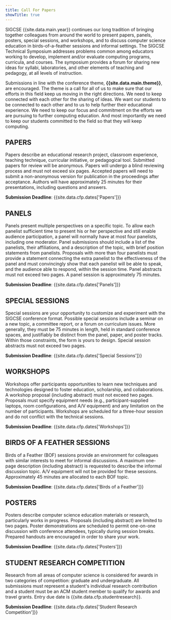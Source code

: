 ```yaml
---
title: Call For Papers
showTitle: true
---
```


SIGCSE {{site.data.main.year}} continues our long tradition of bringing together colleagues from around the world to present papers, panels, posters, special sessions, and workshops, and to discuss computer science education in birds-of-a-feather sessions and informal settings. The SIGCSE Technical Symposium addresses problems common among educators working to develop, implement and/or evaluate computing programs, curricula, and courses. The symposium provides a forum for sharing new ideas for syllabi, laboratories, and other elements of teaching and pedagogy, at all levels of instruction. 

Submissions in line with the conference theme, **{{site.data.main.theme}}**, are encouraged. The theme is a call for all of us to make sure that our efforts in this field keep us moving in the right directions.  We need to keep connected with each other for the sharing of ideas.  We want our students to be connected to each other and to us to help further their educational experience.  We need to keep our focus and commitment on the efforts we are pursuing to further computing education.  And most importantly we need to keep our students committed to the field so that they will keep computing.

## PAPERS 

Papers describe an educational research project, classroom experience, teaching technique, curricular initiative, or pedagogical tool. Submitted papers for review will be anonymous. Papers will undergo a blind reviewing process and must not exceed six pages. Accepted papers will need to submit a non-anonymous version for publication in the proceedings after acceptance.  Authors will have approximately 25 minutes for their presentations, including questions and answers.

<div class="alert alert-warning">
<b>Submission Deadline</b>: {{site.data.cfp.dates['Papers']}}
</div>

## PANELS 

Panels present multiple perspectives on a specific topic. To allow each panelist sufficient time to present his or her perspective and still enable audience participation, a panel will normally have at most four panelists, including one moderator. Panel submissions should include a list of the panelists, their affiliations, and a description of the topic, with brief position statements from panelists. Proposals with more than four panelists must provide a statement connecting the extra panelist to the effectiveness of the panel and must convincingly show that each panelist will be able to speak, and the audience able to respond, within the session time. Panel abstracts must not exceed two pages. A panel session is approximately 75 minutes.


<div class="alert alert-warning">
<b>Submission Deadline</b>: {{site.data.cfp.dates['Panels']}}
</div>

## SPECIAL SESSIONS 

Special sessions are your opportunity to customize and experiment with the SIGCSE conference format. Possible special sessions include a seminar on a new topic, a committee report, or a forum on curriculum issues. More generally, they must be 75 minutes in length, held in standard conference spaces, and justifiably be distinct from the panel, paper, and poster tracks. Within those constraints, the form is yours to design. Special session abstracts must not exceed two pages.


<div class="alert alert-warning">
<b>Submission Deadline</b>: {{site.data.cfp.dates['Special Sessions']}}
</div>

## WORKSHOPS

Workshops offer participants opportunities to learn new techniques and technologies designed to foster education, scholarship, and collaborations.  A workshop proposal (including abstract) must not exceed two pages.  Proposals must specify equipment needs (e.g., participant-supplied laptops, room configurations, and A/V equipment) and any limitation on the number of participants.  Workshops are scheduled for a three-hour session and do not conflict with the technical sessions.


<div class="alert alert-warning">
<b>Submission Deadline</b>: {{site.data.cfp.dates['Workshops']}}
</div>

## BIRDS OF A FEATHER SESSIONS 

Birds of a Feather (BOF) sessions provide an environment for colleagues with similar interests to meet for informal discussions. A maximum one-page description (including abstract) is requested to describe the informal discussion topic. A/V equipment will not be provided for these sessions. Approximately 45 minutes are allocated to each BOF topic.

<div class="alert alert-warning">
<b>Submission Deadline</b>: {{site.data.cfp.dates['Birds of a Feather']}}
</div>

## POSTERS 


Posters describe computer science education materials or research, particularly works in progress. Proposals (including abstract) are limited to two pages. Poster demonstrations are scheduled to permit one-on-one discussion with conference attendees, typically during session breaks. Prepared handouts are encouraged in order to share your work.  


<div class="alert alert-warning">
<b>Submission Deadline</b>: {{site.data.cfp.dates['Posters']}}
</div>

## STUDENT RESEARCH COMPETITION

Research from all areas of computer science is considered for awards in two categories of competition: graduate and undergraduate. All submissions must represent a student's individual research contribution and a student must be an ACM student member to qualify for awards and travel grants. Entry due date is {{site.data.cfp.studentresearch}}.


<div class="alert alert-warning">
<b>Submission Deadline</b>: {{site.data.cfp.dates['Student Research Competition']}}
</div>